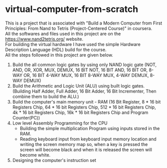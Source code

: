 # virtual-computer-from-scratch

This is a project that is associated with "Build a Modern Computer from First Principles: From Nand to Tetris (Project-Centered Course)" in coursera.
<br>All the softwares and files used in this project are on the https://www.nand2tetris.org/ website.
<br>For building the virtual hardware I have used the simple Hardware Description Language (HDL) build for the course.
<br>All the steps followed in this project are given below.

1. Build the all common logic gates by using only NAND logic gate (NOT, AND, OR, XOR, MUX, DEMUX, 16 BIT NOT, 16 BIT AND, 16 BIT OR, 8-WAY OR, 16 BIT 4-WAY MUX, 16 BIT 8-WAY MUX, 4-WAY DEMUX, 8-WAY DEMUX)
2. Build the Arithmetic and Logic Unit (ALU) using built logic gates. (Building Half Adder, Full Adder, 16 Bit Adder, 16 Bit Incrementer, Then combine them to build the ALU.)
3. Build the computer's main memory unit - RAM (16 Bit Register, 8 * 16 bit Registers Chip, 64 * 16 bit Registers Chip, 512 * 16 bit Registers Chip, 4k * 16 bit Registers Chip, 16k * 16 bit Registers Chip and Program Counter(PC))
4. Low level Assembly Programming for the CPU
   * Building the simple multiplication Program using inputs stored in the RAM.
   * Reading keyboard input from keyboard input memory location and writing the screen memory map so, when a key is pressed the screen will become black and when it is released the screen will become white.
5. Designing the computer's instruction set
